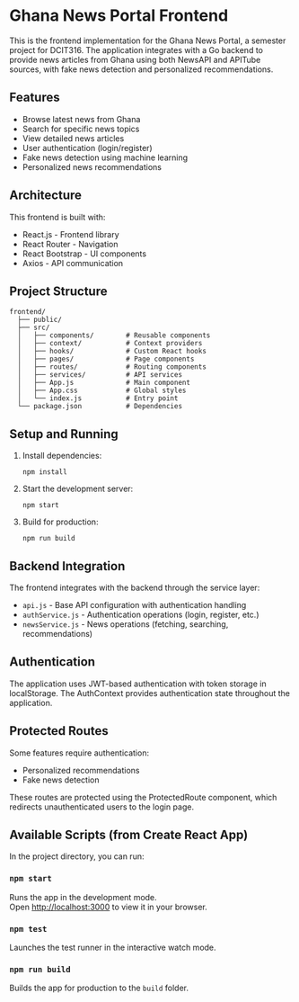 # Ghana News Portal Frontend

This is the frontend implementation for the Ghana News Portal, a semester project for DCIT316. The application integrates with a Go backend to provide news articles from Ghana using both NewsAPI and APITube sources, with fake news detection and personalized recommendations.

## Features

- Browse latest news from Ghana
- Search for specific news topics
- View detailed news articles
- User authentication (login/register)
- Fake news detection using machine learning
- Personalized news recommendations

## Architecture

This frontend is built with:

- React.js - Frontend library
- React Router - Navigation
- React Bootstrap - UI components
- Axios - API communication

## Project Structure

```
frontend/
  ├── public/
  ├── src/
  │   ├── components/        # Reusable components
  │   ├── context/           # Context providers
  │   ├── hooks/             # Custom React hooks
  │   ├── pages/             # Page components
  │   ├── routes/            # Routing components
  │   ├── services/          # API services
  │   ├── App.js             # Main component
  │   ├── App.css            # Global styles
  │   └── index.js           # Entry point
  └── package.json           # Dependencies
```

## Setup and Running

1. Install dependencies:
   ```
   npm install
   ```

2. Start the development server:
   ```
   npm start
   ```

3. Build for production:
   ```
   npm run build
   ```

## Backend Integration

The frontend integrates with the backend through the service layer:

- `api.js` - Base API configuration with authentication handling
- `authService.js` - Authentication operations (login, register, etc.)
- `newsService.js` - News operations (fetching, searching, recommendations)

## Authentication

The application uses JWT-based authentication with token storage in localStorage. The AuthContext provides authentication state throughout the application.

## Protected Routes

Some features require authentication:

- Personalized recommendations
- Fake news detection

These routes are protected using the ProtectedRoute component, which redirects unauthenticated users to the login page.

## Available Scripts (from Create React App)

In the project directory, you can run:

### `npm start`

Runs the app in the development mode.\
Open [http://localhost:3000](http://localhost:3000) to view it in your browser.

### `npm test`

Launches the test runner in the interactive watch mode.

### `npm run build`

Builds the app for production to the `build` folder.
